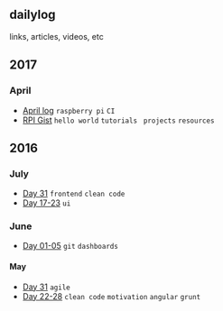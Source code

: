 dailylog
-----------
links, articles, videos, etc

2017
-------------
### April
- [April log](https://github.com/suuuzi/dailylog/blob/master/2017-april.md) `raspberry pi` `CI`
- [RPI Gist](https://gist.github.com/suuuzi/4d3f7f73f8f53f044e7add01f2f468db) `hello world` `tutorials ` `projects` `resources`


2016
--------------

### July
- [Day 31](https://github.com/suuuzi/dailylog/blob/master/2016/jul/31.md) `frontend` `clean code`
- [Day 17-23](https://github.com/suuuzi/dailylog/blob/master/2016/jul/17-23.md) `ui`

### June
- [Day 01-05](https://github.com/suuuzi/dailylog/blob/master/2016/jun/01-05.md) `git` `dashboards`

#### May
- [Day 31](https://github.com/suuuzi/dailylog/blob/master/2016/may/31.md) `agile`
- [Day 22-28](https://github.com/suuuzi/dailylog/blob/master/2016/may/22-28.md) `clean code` `motivation` `angular` `grunt`
